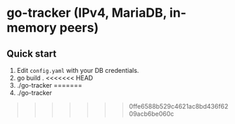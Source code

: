 # go-tracker (IPv4, MariaDB, in-memory peers)

## Quick start
1) Edit `config.yaml` with your DB credentials.
2) go build .
<<<<<<< HEAD
3) ./go-tracker
=======
3) ./go-tracker
>>>>>>> 0ffe6588b529c4621ac8bd436f6209acb6be060c
